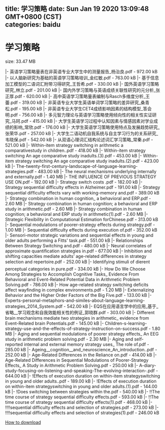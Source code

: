
title: 学习策略
date: Sun Jan 19 2020 13:09:48 GMT+0800 (CST)    
categories: baidu
---

# 学习策略
size: 33.47 MB
 
 
|- 英语学习策略量表在非英语专业大学生中的测量报告_杨治良.pdf - 972.00 kB
|- 以人脑新研究为基础的英语学习策略培训_金红敏.pdf - 763.00 kB
|- 基于信息加工模型的二语词汇附带习得研究_王哲希.pdf - 330.00 kB
|- 国外英语学习策略研究_林立.pdf - 201.00 kB
|- 国内外学习策略与英语成绩关联性研究的元分析_张正厚.pdf - 620.00 kB
|- 高中英语学习策略量表编制与Rasch多维度分析_王蕾.pdf - 319.00 kB
|- 非英语专业大学生英语单词学习策略的差异研究_桑青松.pdf - 195.00 kB
|- 非英语专业大学生CET4成绩影响因素的结构模型_答会明.pdf - 756.00 kB
|- 多元智力理论与英语学习策略使用倾向性的相关性实证研究_马珂.pdf - 415.00 kB
|- 大学生英语学习过程中认知因素与情感因素对学业成绩的影响_常欣.pdf - 176.00 kB
|- 大学生英语学习策略使用特点及发展趋势研究_张荣华.pdf - 257.00 kB
|- 大学生二语动机自我系统与自主学习行为的关系研究_韦晓保.pdf - 542.00 kB
|- 从双语心理词汇结构论述词汇学习策略_常秦.pdf - 521.00 kB
|- Within-item strategy switching in arithmetic a comparativestudy in children..pdf - 418.00 kB
|- Within-item strategy switching An age comparative study inadults.(3).pdf - 453.00 kB
|- Within-item strategy switching An age comparative study inadults.(2).pdf - 423.00 kB
|- The-twenty-first-century-landscape-of-language-learning-strategies.pdf - 483.00 kB
|- The neural mechanisms underlying internally and externally.pdf - 1.40 MB
|- THE INFLUENCE OF PREVIOUS STRATEGY USE ON.pdf - 192.00 kB
|- Strategy switch costs .pdf - 182.00 kB
|- Strategy sequential difficulty effects in Alzheimer.pdf - 191.00 kB
|- Strategy sequential difﬁculty effects vary with working-memory and.pdf - 389.00 kB
|- Strategy combination in human cognition_ a behavioral and ERP.pdf - 2.60 MB
|- Strategy combination in human cognition; a behavioral and ERP study in arithmetic.pdf - 2.60 MB
|- Strategy combination in human cognition; a behavioral and ERP study in arithmetic(1).pdf - 2.60 MB
|- Strategic Flexibility in Computational Estimation forChinese.pdf - 313.00 kB
|- Sequential modulations of poorer-strategy effects during strategy.pdf - 1.00 MB
|- Sequential difficulty effects during execution of.pdf - 352.00 kB
|- Sensori-motor strategic variations and sequential effects in young and older adults performing a Fitts' task.pdf - 551.00 kB
|- Relationships Between Strategy Switching and.pdf - 480.00 kB
|- Neural correlates of approximate quantification strategies in.pdf - 677.00 kB
|- Inhibition and shifting capacities mediate adults’ age-related differences in strategy selection and repertoire.pdf - 252.00 kB
|- Identifying stimuli of dierent perceptual categories in pure.pdf - 334.00 kB
|- How Do We Choose Among Strategies to Accomplish Cognitive Tasks_ Evidence From Behavioral and Event-Related Potential Data in Arithmetic Problem Solving.pdf - 786.00 kB
|- How age-related strategy switching deficits affect wayfinding in complex environments.pdf - 1.20 MB
|- Externalizing Behavior and the Higher Order Factors of the Big Five.pdf - 133.00 kB
|- Experts-personal-metaphors-and-similes-about-language-learning-strategies_2014_System.pdf - 542.00 kB
|- EQS在应用语言学中的应用_基于_省略__学习观念和自我效能相关性的例证_郭晓群.pdf - 303.00 kB
|- Different brain mechanisms mediate two strategies in arithmetic_ evidence from Event-Related brain Potentials.pdf - 145.00 kB
|- Children-s-learning-strategy-use-and-the-effects-of-strategy-instruction-on-success.pdf - 1.80 MB
|- Aging and sequential modulations of poorer strategy effects_ An EEG study in arithmetic problem solving.pdf - 2.30 MB
|- Aging and self-reported internal and external memory strategy uses_ The role of.pdf - 285.00 kB
|- Ageing__cognition__and_neuroscience_An_introduction..pdf - 252.00 kB
|- Age-Related Differences in the Reliance on.pdf - 414.00 kB
|- Age-Related Differences in Sequential Modulations of Poorer-Strategy Effects_ A Study in Arithmetic Problem Solving.pdf - 250.00 kB
|- A-diary-study-focusing-on-listening-and-speaking-The-evolving-interaction-.pdf - 644.00 kB
|- !Effects of execution duration on within-item strategyswitching in young and older adults..pdf - 189.00 kB
|- !Effects of execution duration on within-item strategyswitching in young and older adults.(1).pdf - 144.00 kB
|- !Does switching between strategies within the.pdf - 540.00 kB
|- !!The time course of strategy sequential difficulty effects.pdf - 593.00 kB
|- !!The time course of strategy sequential difficulty effects(1).pdf - 468.00 kB
|- !!!!sequential difficulty effects and selection of strategies.pdf - 273.00 kB
|- !!!!sequential difficulty effects and selection of strategies(1).pdf - 246.00 kB

[How to download](https://bpcam.bemobtrk.com/go/2ceec3aa-1ca2-46d6-b9ff-aaa5c184517c?jno=524)